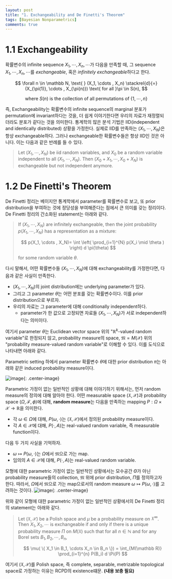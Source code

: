 ```yaml
---
layout: post
title: "1. Exchangeability and De Finetti's Theorem"
tags: [Bayesian Nonparametrics]
comments: true
---
```


# 1.1 Exchangeability
확률변수의 infinite sequence $X_1, \cdots , X_n ,\cdots$가 다음을 만족할 때, 그 sequence $X_1, \cdots , X_n ,\cdots$를 *exchangeable*, 혹은 *infinitely exchangeable*하다고 한다.

$$
\forall n \in \mathbb N, \text{ } (X_1, \cdots , X_n)  \stackrel{d}{=} (X_{\pi(1)}, \cdots , X_{\pi(n)}) \text{ for all }\pi \in S(n),
$$

$$
\text{where } S(n) \text{ is the collection of all permutations of } \{ 1, \cdots , n \}
$$

즉, Exchangeability는 확률변수의 infinite sequence의 marginal 분포가 permutation에 invariant하다는 것을, 더 쉽게 이야기한다면 우리의 자료가 재정렬되더라도 분포가 같다는 것을 의미한다. 통계학의 많은 분석 기법은 IID(independent and identically distributed) 상황을 가정한다. 실제로 IID를 만족하는 $(X_1, \cdots , X_N)$은 항상 exchangeable하다. 그러나 exchangeable한 확률변수들은 항상 IID인 것은 아니다. 이는 다음과 같은 반례를 들 수 있다.

> Let $(X_1, \cdots , X_N)$ be iid random variables, and $X_0$ be a random variable independent to all $(X_1, \cdots , X_N)$. Then $(X_0 + X_1, \cdots , X_0 + X_N)$ is exchangeable but not independent anymore.

# 1.2 De Finetti's Theorem

De Finetti 정리는 베이지안 통계학에서 parameter를 확률변수로 보고, 또 prior distribution을 부여하는 것에 정당성을 부여해준다는 점에서 큰 의미를 갖는 정리이다. De Finetti 정리의 간소화된 statement는 아래와 같다.
> If $(X_1, \cdots , X_N)$ are infinitely exchangeable, then the joint probability $p(X_1, \cdots , X_N)$ has a representation as a mixture:
> 
> $$
> p(X_1, \cdots , X_N)= \int \left( \prod_{i=1}^{N} p(X_i \mid \theta ) \right) d \pi(\theta)
> $$
> 
> for some random variable $\theta$.

다시 말해서, 어떤 확률변수들 $(X_1, \cdots , X_N)$에 대해 exchangeability를 가정한다면, 다음과 같은 사실이 만족한다.

 * $(X_1, \cdots , X_N)$의 joint distribution에는 underlying parameter가 있다.
 * 그리고 그 parameter $\theta$는 어떤 분포를 갖는 확률변수이다. 이를 prior distribution으로 부르자.
 * 우리의 자료는 그 parameter에 대해 conditionally independent하다.
	 * parameter가 한 값으로 고정되면 자료들 $(X_1, \cdots , X_N)$가 서로 independent하다는 의미이다.

여기서 parameter $\theta$는 Euclidean vector space 위의 "$\mathbb R^k$-valued random variable"로 한정되지 않고, probability measure의 space, $\mathfrak M = M(\mathcal X)$ 위의 "probability measure-valued random variable"로 이해할 수 있다. 이를 도식으로 나타내면 아래와 같다.

Parametric setting 하에서 parameter 확률변수 $\theta$에 대한 prior distribution $\pi$는 아래와 같은 induced probability measure이다.

![image](https://user-images.githubusercontent.com/45325895/60751877-50ee2180-9ff8-11e9-851a-ccba1460d6f7.png){: .center-image}

Parametric 가정이 없는 일반적인 상황에 대해 이야기하기 위해서는, 먼저 random measure의 정의에 대해 알아야 한다. 어떤 measurable space $(\mathfrak X, \mathcal X)$과 probability space $(\Omega,\mathcal F, \phi)$에 대해, **random measure**는 다음을 만족하는 mapping $P:\Omega \times \mathcal X \rightarrow \mathbb R$을 의미한다.
 * 각 $\omega \in \Omega$에 대해, $P(\omega, \cdot)$는 $(\mathfrak X, \mathcal X)$에서 정의된 probability measure이다.
 * 각 $A \in \mathcal X$에 대해, $P(\cdot, A)$는 real-valued random variable, 즉 measurable function이다.

다음 두 가지 사실을 기억하자.

 * $\omega \mapsto P(\omega, \cdot)$는 $\Omega$에서 $\mathfrak M$으로 가는 map.
 * 임의의 $A \in \mathcal X$에 대해, $P(\cdot, A)$는 real-valued random variable.


모형에 대한 parametric 가정이 없는 일반적인 상황에서는 모수공간 $\Theta$가 아닌 probability measure들의 collection, $\mathfrak M$ 위에 prior distribution, $\Pi$를 정의하고자 한다. 따라서, $\Omega$에서 $\mathfrak M$으로 가는 map으로서의 random measure $\omega \mapsto P(\omega, \cdot)$를 고려하는 것이다.
![image](https://user-images.githubusercontent.com/45325895/60751891-90b50900-9ff8-11e9-8504-f75d07387594.png){: .center-image}


위와 같이 모형에 대한 parametric 가정이 없는 일반적인 상황에서의 De Finetti 정리의 statement는 아래와 같다.

> Let $(\mathfrak X, \mathcal X)$ be a Polish space and $\mu$ be a probability measure on $\mathfrak X^\infty$. Then $X_1, X_2, \cdots$ is exchangeable if and only if there is a unique probability measure $\Pi$ on $M(\mathfrak X)$ such that for all $n \in \mathbb N$ and for any Borel sets $B_1, B_2, \cdots , B_n$,
> 
> $$
> \mu( \{ X_1 \in B_1, \cdots X_n \in B_n \}) = \int_{M(\mathbb R)} \prod_{i=1}^{n} P(B_i) d \Pi(P)
> $$

여기서 $(\mathfrak X ,\mathcal X)$를 Polish space, 즉 complete, separable, metrizable topological space로 가정하는 이유는 RCPD의 existence떄문. **(내용 보충 필요)**






